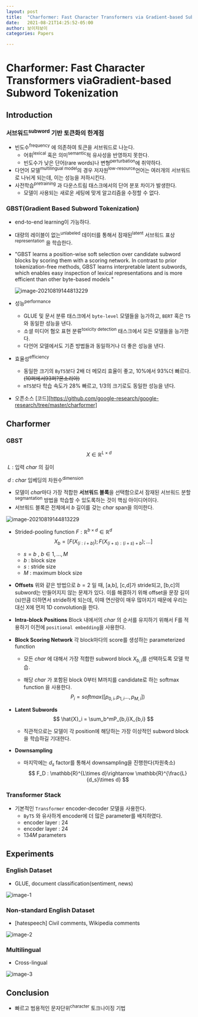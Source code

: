 ```yaml
---
layout: post
title:  "Charformer: Fast Character Transformers via Gradient-based Subword Tokenization"
date:   2021-08-21T14:25:52-05:00
author: 보이차보이
categories: Papers

---
```


# Charformer: Fast Character Transformers viaGradient-based Subword Tokenization

## Introduction

### 서브워드<sup>subword</sup> 기반 토큰화의 한계점

- 빈도수<sup>frequency</sup>  에 의존하여 토큰을 서브워드로 나눈다. 
  - 어휘<sup>lexical</sup> 혹은 의미<sup>semantic</sup>적 유사성을 반영하지 못한다. 
  - 빈도수가 낮은 단어(rare words)나 변형<sup>perturbation</sup>에 취약하다. 
- 다언어 모델<sup>multilingual model</sup>의 경우 저자원<sup>low-resource</sup>언어는 여러개의 서브워드로 나뉘게 되는데, 이는 성능을 저하시킨다. 
- 사전학습<sup>pretraining</sup> 과 다운스트림 태스크에서의 단어 분포 차이가 발생한다. 
  - 모델이 사용되는 새로운 세팅에 맞게 알고리즘을 수정할 수 없다. 

### GBST(Gradient Based Subword Tokenization)

- end-to-end learning이 가능하다. 

- 대량의 레이블이 없는<sup>unlabeled</sup> 데이터를 통해서 잠재된<sup>latent</sup> 서브워드 표상<sup>representation</sup> 을 학습한다. 

- "GBST  learns  a  position-wise soft selection over candidate subword blocks by scoring them with a scoring network. In contrast to prior tokenization-free methods, GBST learns interpretable latent subwords, which enables easy inspection of lexical representations and is more efficient than other byte-based models "

  ![image-20210819144813229](/_posts/img/image-20210819142515732.png)

- 성능<sup>performance</sup>

  - GLUE 및 문서 분류 태스크에서 `byte-level` 모델들을 능가하고, `BERT` 혹은 `T5`와 동일한 성능을 낸다.
  - 소셜 미디어 혐오 표현 분류<sup>toxicity detection</sup> 태스크에서 모든 모델들을 능가한다. 
  - 다언어 모델에서도 기존 방법들과 동일하거나 더 좋은 성능을 낸다. 

- 효율성<sup>efficiency</sup>

  - 동일한 크기의 `ByT5`보다 2배 더 메모리 효율이 좋고, 10%에서 93%더 빠르다.~~(10퍼에서93퍼?몬소리야)~~ 
  - `mT5`보다 학습 속도가 28% 빠르고, 1/3의 크기로도 동일한 성능을 낸다. 

- 오픈소스 [코드][https://github.com/google-research/google-research/tree/master/charformer]

## Charformer

### GBST

$$
X\in\mathbb{R}^{L\times d}
$$

​	$L$ : 입력 $char$ 의 길이

​	$d$ : $char$ 임베딩의 차원수<sup>dimension</sup>

- 모델이 $char$마다 가장 적합한 **서브워드 블록**을 선택함으로서 잠재된 서브워드 분할<sup>segmantation</sup> 방법을 학습할 수 있도록하는 것이 핵심 아이디어이다. 
- 서브워드 블록은 전체에서 $b$ 길이를 갖는 $char$ span을 의미한다. 

![image-20210819144813229](_posts/img/image-20210819144813229.png)

- Strided-pooling function $F : \mathbb{R}^{b\times d}\in\mathbb{R}^d$
  $$
  X_b = [F(X_{(i:i+b)}); F(X_{(i+s):(i+s)+b});...]
  $$

  - $s = b$ , $b\in1,...,M$
  - $b$ : block size
  - $s$ : stride size
  - $M$ : maximum block size

- **Offsets** 위와 같은 방법으로 $b=2$ 일 때, [a,b], [c,d]가 stride되고, [b,c]의 subword는 만들어지지 않는 문제가 있다. 이를 해결하기 위해 offset을 문장 길이(s)만큼 더하면서 stride하게 되는데, 이때 연산량이 매우 많아지기 때문에 우리는 대신 X에 먼저 1D convolution을 한다. 

- **Intra-block Positions** Block 내에서의 $char$ 의 순서를 유지하기 위해서 F를 적용하기 이전에 `positional embedding`을 사용한다. 

- **Block Scoring Network** 각 block마다의 score를 생성하는 parameterized function

  - 모든 $char$ 에 대해서 가장 적합한 subword block $X_{b,i}$를 선택하도록 모델 학습.

  - 해당 $char$ 가 포함된 block 0부터 M까지를 candidate로 하는 softmax function 을 사용한다. 
    $$
    P_i = softmax([p_{0,i}, p_{1,i}...,p_{M,i}])
    $$

- **Latent Subwords**
  $$
  \hat{X}_i = \sum_b^mP_{b,i}X_{b,i}
  $$

  - 직관적으로는 모델이 각 position에 해당하는 가장 이상적인 subword block을 학습하길 기대한다.

- **Downsampling**

  - 마지막에는 $d_s$ factor를 통해서 downsampling을 진행한다(차원축소)
    $$
    F_D : \mathbb{R}^{L\times d}\rightarrow \mathbb{R}^{\frac{L}{d_s}\times d}
    $$

### Transformer Stack

- 기본적인 `Transformer` encoder-decoder 모델을 사용한다.  
  - `ByT5` 와 유사하게 encoder에 더 많은 parameter를 배치하였다. 
  - encoder layer : 24
  - encoder layer : 24
  - $134M$ parameters

## Experiments

### English Dataset

- GLUE, document classification(sentiment, news)

![image-1](/_posts/img/Charformer-1.png)

### Non-standard English Dataset

- [hatespeech] Civil comments, Wikipedia comments

![image-2](/_posts/img/Charformer-2.png)

### Multilingual

- Cross-lingual 

![image-3](/_posts/img/Charformer-3.png)

## Conclusion

- 빠르고 범용적인 문자단위<sup>character</sup> 토크나이징 기법
